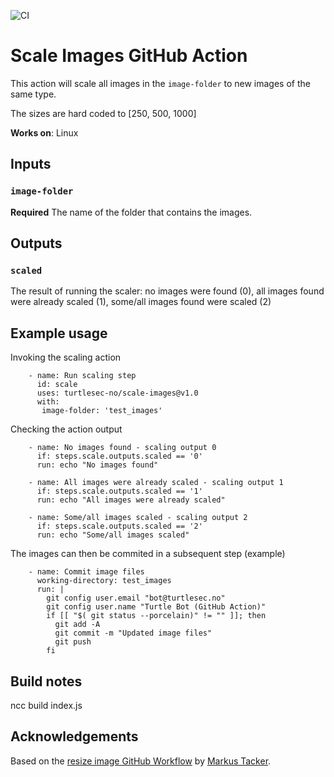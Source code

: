 ![CI](https://github.com/turtlesec-no/scale-images/workflows/CI/badge.svg)

# Scale Images GitHub Action

This action will scale all images in the `image-folder` to new images of the same type.

The sizes are hard coded to [250, 500, 1000]

**Works on**: Linux

## Inputs

### `image-folder`

**Required** The name of the folder that contains the images.

## Outputs

### `scaled`

The result of running the scaler: no images were found (0), all images found were already scaled (1), some/all images found were scaled (2)

## Example usage
Invoking the scaling action
~~~~
    - name: Run scaling step
      id: scale
      uses: turtlesec-no/scale-images@v1.0
      with:
       image-folder: 'test_images'
~~~~
Checking the action output
~~~~
    - name: No images found - scaling output 0
      if: steps.scale.outputs.scaled == '0'
      run: echo "No images found"

    - name: All images were already scaled - scaling output 1
      if: steps.scale.outputs.scaled == '1'
      run: echo "All images were already scaled"

    - name: Some/all images scaled - scaling output 2
      if: steps.scale.outputs.scaled == '2'
      run: echo "Some/all images scaled"
~~~~
The images can then be commited in a subsequent step (example)
~~~~
    - name: Commit image files
      working-directory: test_images
      run: | 
        git config user.email "bot@turtlesec.no"
        git config user.name "Turtle Bot (GitHub Action)"
        if [[ "$( git status --porcelain)" != "" ]]; then
          git add -A
          git commit -m "Updated image files"
          git push
        fi
~~~~

## Build notes

ncc build index.js

## Acknowledgements

Based on the [resize image GitHub Workflow](https://github.com/tech-women/tech-women.github.io/pull/15) by [Markus Tacker](https://github.com/coderbyheart/).
